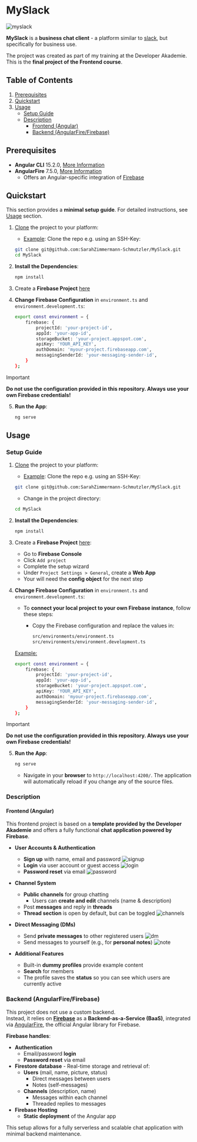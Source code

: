 # MySlack

![myslack](https://raw.githubusercontent.com/SarahZimmermann-Schmutzler/MySlack/main/img_github/myslack.png)

**MySlack** is a **business chat client** - a platform similar to [slack](https://slack.com/intl/de-de), but specifically for business use.  
  
The project was created as part of my training at the Developer Akademie. This is the **final project of the Frontend course**.

## Table of Contents

1. [Prerequisites](#prerequisites)
1. [Quickstart](#quickstart)
1. [Usage](#usage)
   * [Setup Guide](#setup-guide)
   * [Description](#description)
     * [Frontend (Angular)](#frontend-angular)
     * [Backend (AngularFire/Firebase)](#backend-angularfirefirebase)

## Prerequisites

* **Angular CLI** 15.2.0, [More Information](https://github.com/angular/angular-cli)
* **AngularFire** 7.5.0, [More Information](https://github.com/angular/angularfire)
  * Offers an Angular-specific integration of [Firebase](https://firebase.google.com/)

## Quickstart

This section provides a **minimal setup guide**. For detailed instructions, see [Usage](#usage) section.

1. [Clone](https://docs.github.com/en/repositories/creating-and-managing-repositories/cloning-a-repository) the project to your platform:
    * <ins>Example</ins>: Clone the repo e.g. using an SSH-Key:  

    ```bash
    git clone git@github.com:SarahZimmermann-Schmutzler/MySlack.git
    cd MySlack
    ```

1. **Install the Dependencies**:

    ```bash
    npm install
    ```

1. Create a **Firebase Project** [here](https://console.firebase.google.com)

1. **Change Firebase Configuration** in `environment.ts` and `environment.development.ts`:

    ```bash
    export const environment = {
        firebase: {
            projectId: 'your-project-id',
            appId: 'your-app-id',
            storageBucket: 'your-project.appspot.com',
            apiKey: 'YOUR_API_KEY',
            authDomain: 'myour-project.firebaseapp.com',
            messagingSenderId: 'your-messaging-sender-id',
        }
    };
    ```

> [!IMPORTANT]
> **Do not use the configuration provided in this repository. Always use your own Firebase credentials!**

5. **Run the App**:

    ```bash
    ng serve
    ```

## Usage

### Setup Guide

1. [Clone](https://docs.github.com/en/repositories/creating-and-managing-repositories/cloning-a-repository) the project to your platform:
    * <ins>Example</ins>: Clone the repo e.g. using an SSH-Key:  

    ```bash
    git clone git@github.com:SarahZimmermann-Schmutzler/MySlack.git
    ```

    * Change in the project directory:

    ```bash
    cd MySlack
    ```

1. **Install the Dependencies**:

    ```bash
    npm install
    ```

1. Create a **Firebase Project** [here](https://console.firebase.google.com):

   * Go to **Firebase Console**
   * Click `Add project`
   * Complete the setup wizard
   * Under `Project Settings > General`, create a **Web App**
   * Your will need the **config object** for the next step

1. **Change Firebase Configuration** in `environment.ts` and `environment.development.ts`:

   * To **connect your local project to your own Firebase instance**, follow these steps:
     * Copy the Firebase configuration and replace the values in:

       ```bash
       src/environments/environment.ts  
       src/environments/environment.development.ts
       ```

    <ins>Example:</ins>

    ```bash
    export const environment = {
        firebase: {
            projectId: 'your-project-id',
            appId: 'your-app-id',
            storageBucket: 'your-project.appspot.com',
            apiKey: 'YOUR_API_KEY',
            authDomain: 'myour-project.firebaseapp.com',
            messagingSenderId: 'your-messaging-sender-id',
        }
    };
    ```

> [!IMPORTANT]
> **Do not use the configuration provided in this repository. Always use your own Firebase credentials!**

5. **Run the App**:

    ```bash
    ng serve
    ```

    * Navigate in your **browser** to `http://localhost:4200/`. The application will automatically reload if you change any of the source files.

### Description

#### Frontend (Angular)

This frontend project is based on a **template provided by the Developer Akademie** and offers a fully functional **chat application powered by Firebase**.

* **User Accounts & Authentication**
  * **Sign up** with name, email and password
    ![signup](https://raw.githubusercontent.com/SarahZimmermann-Schmutzler/MySlack/main/img_github/signup.png)
  * **Login** via user account or guest access
    ![login](https://raw.githubusercontent.com/SarahZimmermann-Schmutzler/MySlack/main/img_github/login.png)
  * **Password reset** via email
    ![password](https://raw.githubusercontent.com/SarahZimmermann-Schmutzler/MySlack/main/img_github/password.png)

* **Channel System**
  * **Public channels** for group chatting
    * Users can **create and edit** channels (name & description)
  * Post **messages** and reply in **threads**
  * **Thread section** is open by default, but can be toggled
    ![channels](https://raw.githubusercontent.com/SarahZimmermann-Schmutzler/MySlack/main/img_github/channels.png)

* **Direct Messaging (DMs)**
  * Send **private messages** to other registered users
    ![dm](https://raw.githubusercontent.com/SarahZimmermann-Schmutzler/MySlack/main/img_github/dm.png)
  * Send messages to yourself (e.g., for **personal notes**)
    ![note](https://raw.githubusercontent.com/SarahZimmermann-Schmutzler/MySlack/main/img_github/notes.png)

* **Additional Features**
  * Built-in **dummy profiles** provide example content
  * **Search** for members
  * The profile saves the **status** so you can see which users are currently active

### Backend (AngularFire/Firebase)

This project does not use a custom backend.  
Instead, it relies on [**Firebase**](https://firebase.google.com/) as a **Backend-as-a-Service (BaaS)**, integrated via [AngularFire](https://github.com/angular/angularfire), the official Angular library for Firebase.  
  
**Firebase handles**:

* **Authentication**
  * Email/password **login**
  * **Password reset** via email
* **Firestore database** - Real-time storage and retrieval of:
  * **Users** (mail, name, picture, status)
    * Direct messages between users
    * Notes (self-messages)
  * **Channels** (description, name)
    * Messages within each channel
    * Threaded replies to messages
* **Firebase Hosting**
  * **Static deployment** of the Angular app

This setup allows for a fully serverless and scalable chat application with minimal backend maintenance.
